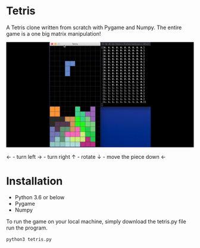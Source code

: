 # Tetris
A Tetris clone written from scratch with Pygame and Numpy. The entire game is a one big matrix manipulation!

![](tetris_demo.gif)

&#8592; - turn left
&#8594; - turn right
&#8593; - rotate
&#8595; - move the piece down
&leftarrow;

# Installation
- Python 3.6 or below
- Pygame
- Numpy

To run the game on your local machine, simply download the tetris.py file run the program.
```bash
python3 tetris.py
```
